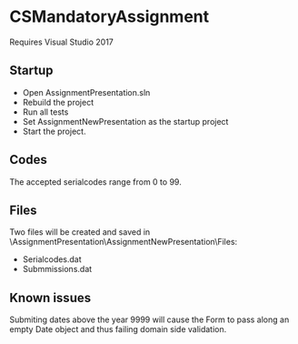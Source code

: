 # CSMandatoryAssignment

Requires Visual Studio 2017

## Startup
- Open AssignmentPresentation.sln
- Rebuild the project
- Run all tests
- Set AssignmentNewPresentation as the startup project
- Start the project.

## Codes
The accepted serialcodes range from 0 to 99.

## Files
Two files will be created and saved in \AssignmentPresentation\AssignmentNewPresentation\Files:
- Serialcodes.dat
- Submmissions.dat

## Known issues
Submiting dates above the year 9999 will cause the Form to pass along an empty Date object and thus failing domain side validation.